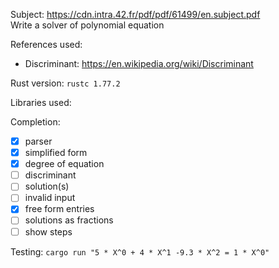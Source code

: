 Subject: https://cdn.intra.42.fr/pdf/pdf/61499/en.subject.pdf \
Write a solver of polynomial equation

References used:
- Discriminant: https://en.wikipedia.org/wiki/Discriminant

Rust version: `rustc 1.77.2`

Libraries used:

Completion:
- [x] parser
- [x] simplified form
- [x] degree of equation
- [ ] discriminant
- [ ] solution(s)
- [ ] invalid input
- [x] free form entries
- [ ] solutions as fractions
- [ ] show steps

Testing:
`cargo run "5 * X^0 + 4 * X^1 -9.3 * X^2 = 1 * X^0"`